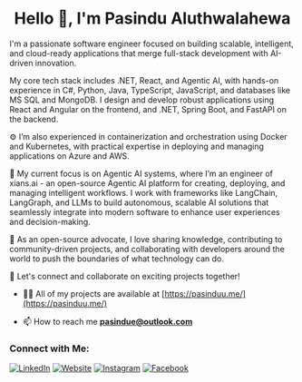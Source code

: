 <h1 align="center"> Hello 👋, I'm Pasindu Aluthwalahewa</h1>
<!-- <h3 align="center">Trainee Software Engineer at 99x</h3> -->

I'm a passionate software engineer focused on building scalable, intelligent, and cloud-ready applications that merge full-stack development with AI-driven innovation.

My core tech stack includes .NET, React, and Agentic AI, with hands-on experience in C#, Python, Java, TypeScript, JavaScript, and databases like MS SQL and MongoDB. I design and develop robust applications using React and Angular on the frontend, and .NET, Spring Boot, and FastAPI on the backend.

⚙️ I’m also experienced in containerization and orchestration using Docker and Kubernetes, with practical expertise in deploying and managing applications on Azure and AWS.

🤖 My current focus is on Agentic AI systems, where I’m an engineer of xians.ai - an open-source Agentic AI platform for creating, deploying, and managing intelligent workflows. I work with frameworks like LangChain, LangGraph, and LLMs to build autonomous, scalable AI solutions that seamlessly integrate into modern software to enhance user experiences and decision-making.

🚀 As an open-source advocate, I love sharing knowledge, contributing to community-driven projects, and collaborating with developers around the world to push the boundaries of what technology can do.

🌟 Let's connect and collaborate on exciting projects together!

- 👨‍💻 All of my projects are available at [https://pasinduu.me/](https://pasinduu.me/)


- 📫 How to reach me **pasindue@outlook.com**


### Connect with Me:

[![LinkedIn](https://img.shields.io/badge/-LinkedIn-0077B5?style=flat&logo=linkedin&logoColor=white)](https://www.linkedin.com/in/pasindu-aluthwalahewa-471b6b229/)
[![Website](https://img.shields.io/badge/-Website-0088CC?style=flat&logo=google-chrome&logoColor=white)](https://pasinduu.me/)
[![Instagram](https://img.shields.io/badge/-Instagram-E4405F?style=flat&logo=instagram&logoColor=white)](https://www.instagram.com/pasindualuthwalahewa/)
[![Facebook](https://img.shields.io/badge/-Facebook-1877F2?style=flat&logo=facebook&logoColor=white)](https://www.facebook.com/profile.php?id=100029046765112)


